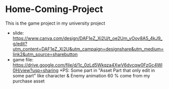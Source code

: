# Home-Coming-Project
This is the game project in my university project
- slide: https://www.canva.com/design/DAF1eZ_Xi2U/t_oe2Um_vOov8A5_4kJ9_g/edit?utm_content=DAF1eZ_Xi2U&utm_campaign=designshare&utm_medium=link2&utm_source=sharebutton
- game file: https://drive.google.com/file/d/1c_0zLd5Wkqza4XwV6dvcqw0FzGc4Wl0H/view?usp=sharing
*PS: Some part in "Asset Part that only edit in some part" like character & Enemy animation 60 % come from my purchase asset 
